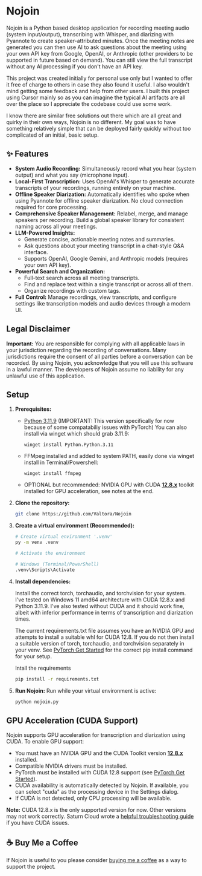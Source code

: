# Nojoin

Nojoin is a Python based desktop application for recording meeting audio (system input/output), transcribing with Whisper, and diarizing with Pyannote to create speaker-attributed minutes. Once the meeting notes are generated you can then use AI to ask questions about the meeting using your own API key from Google, OpenAI, or Anthropic (other providers to be supported in future based on demand). You can still view the full transcript without any AI processing if you don't have an API key.

This project was created initially for personal use only but I wanted to offer it free of charge to others in case they also found it useful. I also wouldn't mind getting some feedback and help from other users. I built this project using Cursor mainly so as you can imagine the typical AI artifacts are all over the place so I appreciate the codebase could use some work.

I know there are similar free solutions out there which are all great and quirky in their own ways, Nojoin is no different. My goal was to have something relatively simple that can be deployed fairly quickly without too complicated of an initial, basic setup.

## ✨ Features

*   **System Audio Recording:** Simultaneously record what you hear (system output) and what you say (microphone input).
*   **Local-First Transcription:** Uses OpenAI's Whisper to generate accurate transcripts of your recordings, running entirely on your machine.
*   **Offline Speaker Diarization:** Automatically identifies who spoke when using Pyannote for offline speaker diarization. No cloud connection required for core processing.
*   **Comprehensive Speaker Management:** Relabel, merge, and manage speakers per recording. Build a global speaker library for consistent naming across all your meetings.
*   **LLM-Powered Insights:**
    *   Generate concise, actionable meeting notes and summaries.
    *   Ask questions about your meeting transcript in a chat-style Q&A interface.
    *   Supports OpenAI, Google Gemini, and Anthropic models (requires your own API key).
*   **Powerful Search and Organization:**
    *   Full-text search across all meeting transcripts.
    *   Find and replace text within a single transcript or across all of them.
    *   Organize recordings with custom tags.
*   **Full Control:** Manage recordings, view transcripts, and configure settings like transcription models and audio devices through a modern UI.

## Legal Disclaimer

**Important:** You are responsible for complying with all applicable laws in your jurisdiction regarding the recording of conversations. Many jurisdictions require the consent of all parties before a conversation can be recorded. By using Nojoin, you acknowledge that you will use this software in a lawful manner. The developers of Nojoin assume no liability for any unlawful use of this application.

## Setup

1.  **Prerequisites:**
    *   [Python 3.11.9](https://www.python.org/downloads/release/python-3119/) (IMPORTANT: This version specifically for now because of some compatabiliy issues with PyTorch) You can also install via winget which should grab 3.11.9:
        ```
        winget install Python.Python.3.11
        ```
    *   FFMpeg installed and added to system PATH, easily done via winget install in Terminal/Powershell:
        ```
        winget install ffmpeg
        ```
    *   OPTIONAL but recommended: NVIDIA GPU with CUDA [**12.8.x**](https://developer.nvidia.com/cuda-12-8-1-download-archive) toolkit installed for GPU acceleration, see notes at the end.

2.  **Clone the repository:**
    ```bash
    git clone https://github.com/Valtora/Nojoin
    ```

3.  **Create a virtual environment (Recommended):**
    ```bash
    # Create virtual environment '.venv'
    py -m venv .venv
    
    # Activate the environment

    # Windows (Terminal/PowerShell)
    .venv\Scripts\Activate

4.  **Install dependencies:**
     
     Install the correct torch, torchaudio, and torchvision for your system. I've tested on Windows 11 amd64 architecture with CUDA 12.8.x and Python 3.11.9. I've also tested without CUDA and it should work fine, albeit with inferior performance in terms of transcription and diarization times.
     
     The current requirements.txt file assumes you have an NVIDIA GPU and attempts to install a suitable whl for CUDA 12.8. If you do not then install a suitable version of torch, torchaudio, and torchvision separately in your venv. See [PyTorch Get Started](https://pytorch.org/get-started/locally/) for the correct pip install command for your setup.

     Intall the requirements
    ```bash
    pip install -r requirements.txt
    ```

5.  **Run Nojoin:**
     Run while your virtual environment is active:
     ```bash
     python nojoin.py
     ```

## GPU Acceleration (CUDA Support)

Nojoin supports GPU acceleration for transcription and diarization using CUDA. To enable GPU support:

- You must have an NVIDIA GPU and the CUDA Toolkit version [**12.8.x**](https://developer.nvidia.com/cuda-12-8-1-download-archive) installed.
- Compatible NVIDIA drivers must be installed.
- PyTorch must be installed with CUDA 12.8 support (see [PyTorch Get Started](https://pytorch.org/get-started/locally/)).
- CUDA availability is automatically detected by Nojoin. If available, you can select "cuda" as the processing device in the Settings dialog.
- If CUDA is not detected, only CPU processing will be available.

**Note:** CUDA 12.8.x is the only supported version for now. Other versions may not work correctly. Saturn Cloud wrote a [helpful troubleshooting guide](https://saturncloud.io/blog/how-to-troubleshoot-pytorchs-torchcudaisavailable-returning-false-in-windows-10/) if you have CUDA issues.

## ☕ Buy Me a Coffee

If Nojoin is useful to you please consider [buying me a coffee](https://ko-fi.com/valtorra) as a way to support the project.